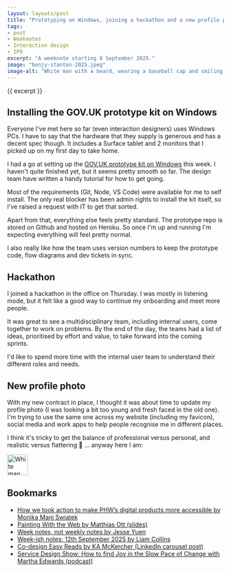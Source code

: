 ```yaml
---
layout: layouts/post
title: "Prototyping on Windows, joining a hackathon and a new profile photo"
tags:
- post
- Weeknotes
- Interaction design
- IPO
excerpt: "A weeknote starting 8 September 2025."
image: "benjy-stanton-2025.jpeg"
image-alt: "White man with a beard, wearing a baseball cap and smiling."
--- 
```


{{ excerpt }}

## Installing the GOV.UK prototype kit on Windows

Everyone I've met here so far (even interaction designers) uses Windows PCs. I have to say that the hardware that they supply is generous and has a decent spec though. It includes a Surface tablet and 2 monitors that I picked up on my first day to take home.

I had a go at setting up the [GOV.UK prototype kit on Windows](https://prototype-kit.service.gov.uk/docs/install/requirements-windows) this week. I haven't quite finished yet, but it seems pretty smooth so far. The design team have written a handy tutorial for how to get going.

Most of the requirements (Git, Node, VS Code) were available for me to self install. The only real blocker has been admin rights to install the kit itself, so I've raised a request with IT to get that sorted.

Apart from that, everything else feels pretty standard. The prototype repo is stored on Github and hosted on Heroku. So once I'm up and running I'm expecting everything will feel pretty normal.

I also really like how the team uses version numbers to keep the prototype code, flow diagrams and dev tickets in sync.

## Hackathon

I joined a hackathon in the office on Thursday. I was mostly in listening mode, but it felt like a good way to continue my onboarding and meet more people.

It was great to see a multidisciplinary team, including internal users, come together to work on problems. By the end of the day, the teams had a list of ideas, prioritised by effort and value, to take forward into the coming sprints.

I'd like to spend more time with the internal user team to understand their different roles and needs.

## New profile photo

With my new contract in place, I thought it was about time to update my profile photo (I was looking a bit too young and fresh faced in the old one). I'm trying to use the same one across my website (including my favicon), social media and work apps to help people recognise me in different places.

I think it's tricky to get the balance of professional versus personal, and realistic versus flattering 🤣 … anyway here I am:

<img class="image-avatar" src="/images/benjy-stanton-2025.jpeg" width="48" height="48" alt="White man with a beard, wearing a baseball cap and smiling">

## Bookmarks

- [How we took action to make PHW’s digital products more accessible by Monika Mani Swiatek](https://medium.com/user-centered-design-ucd-in-healthcare-in-wales/how-we-took-action-to-make-phws-digital-products-more-accessible-b66571aa95a4)
- [Painting With the Web by Matthias Ott (slides)](https://noti.st/matthiasott/ZXgFeg)
- [Week notes, not weekly notes by Jesse Yuen](https://jesseyuen.com/thoughts/2025-09-12-week-notes-not-weekly-notes/)
- [Week-ish notes: 12th September 2025 by Liam Collins](https://medium.com/@navigatecommunicate/week-ish-notes-12th-september-2025-64246cfc697b)
- [Co-design Easy Reads by KA McKercher (LinkedIn carousel post)](https://www.linkedin.com/posts/ka-mckercher_what-is-co-design-easy-read-ugcPost-7365557661569843200-qq20)
- [Service Design Show: How to find Joy in the Slow Pace of Change with Martha Edwards (podcast)](https://youtu.be/916Cev9f9eI)